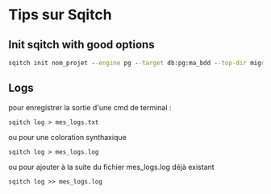# Tips sur Sqitch

## Init sqitch with good options

```cmd
sqitch init nom_projet --engine pg --target db:pg:ma_bdd --top-dir migrations
```

## Logs

pour enregistrer la sortie d'une cmd de terminal :

`sqitch log > mes_logs.txt`

ou pour une coloration synthaxique

`sqitch log > mes_logs.log`

ou pour ajouter à la suite du fichier mes_logs.log déjà existant

`sqitch log >> mes_logs.log`